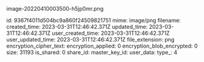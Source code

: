 image-20220410003500-h5jp0mr.png

id: 9367f4011d504bc9a860f24509821751
mime: image/png
filename: 
created_time: 2023-03-31T12:46:42.371Z
updated_time: 2023-03-31T12:46:42.371Z
user_created_time: 2023-03-31T12:46:42.371Z
user_updated_time: 2023-03-31T12:46:42.371Z
file_extension: png
encryption_cipher_text: 
encryption_applied: 0
encryption_blob_encrypted: 0
size: 31193
is_shared: 0
share_id: 
master_key_id: 
user_data: 
type_: 4